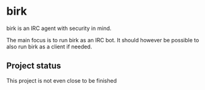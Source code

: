 # birk

birk is an IRC agent with security in mind.

The main focus is to run birk as an IRC bot. It should however be possible to
also run birk as a client if needed.

## Project status

This project is not even close to be finished
